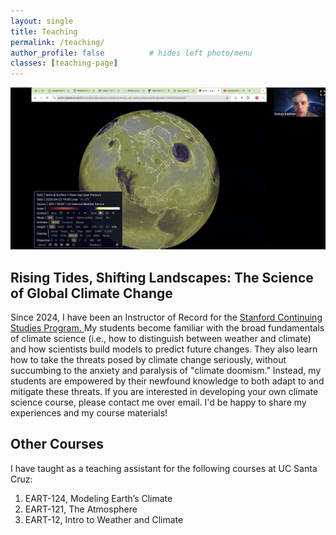 ```yaml
---
layout: single
title: Teaching
permalink: /teaching/
author_profile: false          # hides left photo/menu
classes: [teaching-page]
---
```


<!-- ① Two-column item identical to research layout -->
<div class="teaching-item teaching-item--stacked">
  <div class="teaching-media">
    <img src="/images/Teaching/ContStudies_Classpic.jpg" alt="Classroom" />
  </div>
  <div class="teaching-text">
    <h2>Rising Tides, Shifting Landscapes: The Science of Global Climate Change</h2>
    <p>Since 2024, I have been an Instructor of Record for the <a href="https://continuingstudies.stanford.edu/" target="_blank" rel="noopener noreferrer">
     Stanford Continuing Studies Program. 
    </a> My students become familiar with the broad fundamentals of climate science (i.e., how to distinguish between weather and climate) and how scientists build models to predict future changes. They also learn how to take the threats posed by climate change seriously, without succumbing to the anxiety and paralysis of "climate doomism.” Instead, my students are empowered by their newfound knowledge to both adapt to and mitigate these threats. If you are interested in developing your own climate science course, please contact me over email. I'd be happy to share my experiences and my course materials!   </p>
  </div>
</div>

<!-- ② Single-column text with numbered list -->
<div class="teaching-overview">
  <h2>Other Courses</h2>
  <p>I have taught as a teaching assistant for the following courses at UC Santa Cruz:</p>
  <ol>
    <li>EART-124, Modeling Earth’s Climate </li>
    <li>EART-121, The Atmosphere</li>
    <li>EART-12, Intro to Weather and Climate</li>
  </ol>
</div>